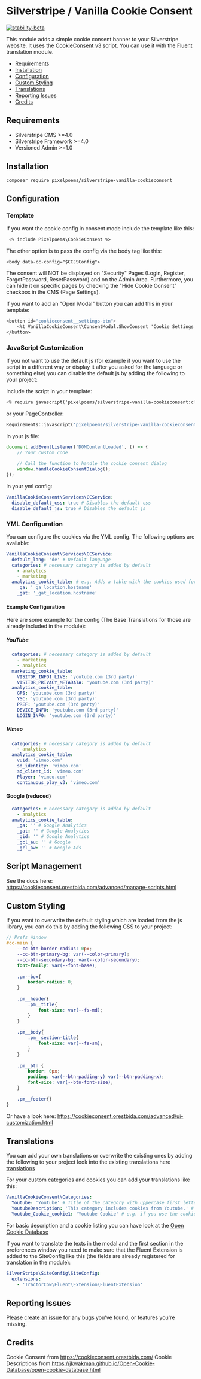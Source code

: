 # Silverstripe / Vanilla Cookie Consent

[![stability-beta](https://img.shields.io/badge/stability-beta-33bbff.svg)](https://github.com/mkenney/software-guides/blob/master/STABILITY-BADGES.md#beta)

This module adds a simple cookie consent banner to your Silverstripe website. It uses the [CookieConsent v3](https://cookieconsent.orestbida.com/) script.
You can use it with the [Fluent](https://github.com/tractorcow-farm/silverstripe-fluent) translation module.

* [Requirements](#requirements)
* [Installation](#installation)
* [Configuration](#configuration)
* [Custom Styling](#custom-styling)
* [Translations](#translations)
* [Reporting Issues](#reporting-issues)
* [Credits](#credits)

## Requirements

* Silverstripe CMS >=4.0
* Silverstripe Framework >=4.0
* Versioned Admin >=1.0

## Installation
```
composer require pixelpoems/silverstripe-vanilla-cookieconsent
```

## Configuration
### Template
If you want the cookie config in consent mode include the template like this:
```ss
 <% include Pixelpoems\CookieConsent %>
```
The other option is to pass the config via the body tag like this:
```
<body data-cc-config="$CCJSConfig">
```

The consent will NOT be displayed on "Security" Pages (Login, Register, ForgotPassword, ResetPassword) and on the Admin Area.
Furthermore, you can hide it on specific pages by checking the "Hide Cookie Consent" checkbox in the CMS (Page Settings).

If you want to add an "Open Modal" button you can add this in your template:
```ss
<button id="cookieconsent__settings-btn">
    <%t VanillaCookieConsent\ConsentModal.ShowConsent 'Cookie Settings' %>
</button>
```

### JavaScript Customization
If you not want to use the default js (for example if you want to use the script in a different way or display it after you asked for the language or something else) you can disable the default js by adding the following to your project:

Include the script in your template:
```ss
<% require javascript('pixelpoems/silverstripe-vanilla-cookieconsent:client/dist/javascript/vanilla-cookie-consent-dialog.min.js') %>
```
or your PageController:
```php
Requirements::javascript('pixelpoems/silverstripe-vanilla-cookieconsent:client/dist/javascript/vanilla-cookie-consent-dialog.min.js');
```

In your js file:
```js
document.addEventListener('DOMContentLoaded', () => {
    // Your custom code
    
    // Call the function to handle the cookie consent dialog
    window.handleCookieConsentDialog();
});
```

In your yml config:
```yml
VanillaCookieConsent\Services\CCService:
  disable_default_css: true # Disables the default css
  disable_default_js: true # Disables the default js
```


### YML Configuration
You can configure the cookies via the YML config. The following options are available:

```yml
VanillaCookieConsent\Services\CCService:
  default_lang: 'de' # Default language
  categories: # necessary category is added by default
    - analytics
    - marketing
  analytics_cookie_table: # e.g. Adds a table with the cookies used for analytics (Needs to match the category) OPTIONAL
    _ga: '_ga_location.hostname'
    _gat: '_gat_location.hostname'
```

#### Example Configuration
Here are some example for the config (The Base Translations for those are already included in the module):

##### YouTube
```yml
  categories: # necessary category is added by default
    - marketing
    - analytics
  marketing_cookie_table:
    VISITOR_INFO1_LIVE: 'youtube.com (3rd party)'
    VISITOR_PRIVACY_METADATA: 'youtube.com (3rd party)'
  analytics_cookie_table:
    GPS: 'youtube.com (3rd party)'
    YSC: 'youtube.com (3rd party)'
    PREF: 'youtube.com (3rd party)'
    DEVICE_INFO: 'youtube.com (3rd party)'
    LOGIN_INFO: 'youtube.com (3rd party)'
```

##### Vimeo
```yml
  categories: # necessary category is added by default
    - analytics
  analytics_cookie_table:
    vuid: 'vimeo.com'
    sd_identity: 'vimeo.com'
    sd_client_id: 'vimeo.com'
    Player: 'vimeo.com'
    continuous_play_v3: 'vimeo.com'
```

#### Google (reduced)
```yml
  categories: # necessary category is added by default
    - analytics
  analytics_cookie_table:
    _ga: '' # Google Analytics
    _gat: '' # Google Analytics
    _gid: '' # Google Analytics
    _gcl_au: '' # Google
    _gcl_aw: '' # Google Ads
```

## Script Management
See the docs here: https://cookieconsent.orestbida.com/advanced/manage-scripts.html

## Custom Styling
[//]: # (ToDo: Add custom styling instructions)

If you want to overwrite the default styling which are loaded from the js library, you can do this by adding the following CSS to your project:
```scss
// Prefs Window
#cc-main {
	--cc-btn-border-radius: 0px;
	--cc-btn-primary-bg: var(--color-primary);
	--cc-btn-secondary-bg: var(--color-secondary);
	font-family: var(--font-base);
    
	.pm--box{
		border-radius: 0;
	}
    
	.pm__header{
		.pm__title{
			font-size: var(--fs-md);
		}
	}
    
	.pm__body{
		.pm__section-title{
			font-size: var(--fs-sm);
		}
	}
    
	.pm__btn {
		border: 0px;
		padding: var(--btn-padding-y) var(--btn-padding-x);
		font-size: var(--btn-font-size);
	}
    
	.pm__footer{}
}
```

Or have a look here: https://cookieconsent.orestbida.com/advanced/ui-customization.html

## Translations
You can add your own translations or overwrite the existing ones by adding the following to your project look into the existing translations here [translations](./lang/en.yml)

For your custom categories and cookies you can add your translations like this:
```yml
VanillaCookieConsent\Categories:
  Youtube: 'Youtube' # Title of the category with uppercase first letter
  YoutubeDescription: 'This category includes cookies from Youtube.' # Description of the category with uppercase first letter
  Youtube_Cookie_cookie1: 'Youtube Cookie' # e.g. if you use the cookie Table - use the cookie name as key with uppercase first letter | underscore | "Cookie" | underscore | "CookieName" = cookie1 like its defined in your yml config
```
For basic description and a cookie listing you can have look at the [Open Cookie Database](https://jkwakman.github.io/Open-Cookie-Database/open-cookie-database.html)

If you want to translate the texts in the modal and the first section in the preferences window you need to make sure that the Fluent Extension is added to the SiteConfig like this (the fields are already registered for translation in the module):
```yml
SilverStripe\SiteConfig\SiteConfig:
  extensions:
    - 'TractorCow\Fluent\Extension\FluentExtension'
```

## Reporting Issues

Please [create an issue](https://github.com/pixelpoems/silverstripe-vanilla-cookieconsent/issues) for any bugs you've found, or
features you're missing.

## Credits
Cookie Consent from https://cookieconsent.orestbida.com/
Cookie Descriptions from https://jkwakman.github.io/Open-Cookie-Database/open-cookie-database.html
